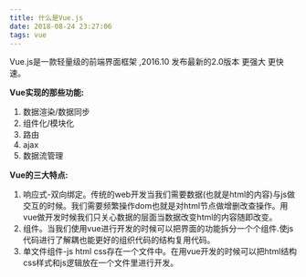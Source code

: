 ```yaml
---
title: 什么是Vue.js
date: 2018-08-24 23:27:06
tags: vue
---
```


 Vue.js是一款轻量级的前端界面框架 ,2016.10 发布最新的2.0版本 更强大 更快速。

**Vue实现的那些功能:**
1. 数据渲染/数据同步
2. 组件化/模块化
3. 路由
4. ajax
5. 数据流管理

**Vue的三大特点:**
1. 响应式-双向绑定。传统的web开发当我们需要数据(也就是html的内容)与js做交互的时候。我们需要频繁操作dom也就是对html节点做增删改查操作。用vue做开发时候我们只关心数据的层面当数据改变html的内容随即改变。
2. 组件。当我们使用vue进行开发的时候可以把界面的功能拆分一个个组件.使js代码进行了解耦也能更好的组织代码的结构复用代码。
3. 单文件组件-js html css存在一个文件中。在用vue开发的时候可以把html结构 css样式和js逻辑放在一个文件里进行开发。
















